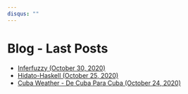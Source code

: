 ```yaml
---
disqus: ""
---
```


# Blog - Last Posts

* [Inferfuzzy (October 30, 2020)](inferfuzzy)
* [Hidato-Haskell (October 25, 2020)](hidato-haskell)
* [Cuba Weather - De Cuba Para Cuba (October 24, 2020)](cuba-weather-de-cuba-para-cuba)
